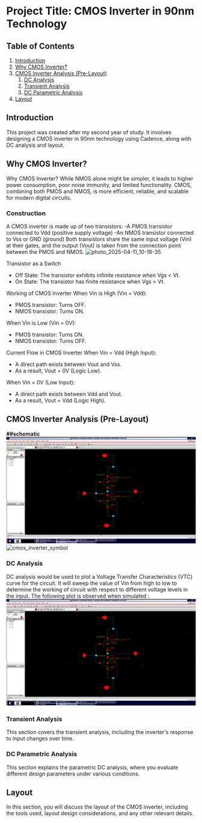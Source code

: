 # Project Title: CMOS Inverter in 90nm Technology

## Table of Contents
1. [Introduction](#introduction)
2. [Why CMOS Inverter?](#why-cmos-inverter)
3. [CMOS Inverter Analysis (Pre-Layout)](#cmos-inverter-analysis-prelayout)
    1. [DC Analysis](#dc-analysis)
    2. [Transient Analysis](#transient-analysis)
    3. [DC Parametric Analysis](#dc-parametric-analysis)
4. [Layout](#layout)

## Introduction
This project was created after my second year of study. It involves designing a CMOS inverter in 90nm technology using Cadence, along with DC analysis and layout.

## Why CMOS Inverter?
Why CMOS Inverter?
While NMOS alone might be simpler, it leads to higher power consumption, poor noise immunity, and limited functionality. CMOS, combining both PMOS and NMOS, is more efficient, reliable, and scalable for modern digital circuits.
### Construction
A CMOS inverter is made up of two transistors:
-A PMOS transistor connected to Vdd (positive supply voltage)
-An NMOS transistor connected to Vss or GND (ground)
Both transistors share the same input voltage (Vin) at their gates, and the output (Vout) is taken from the connection point between the PMOS and NMOS.
![photo_2025-04-11_10-18-35](https://github.com/user-attachments/assets/a924e7ae-775d-431d-865c-5632584669d4)

Transistor as a Switch
- Off State: The transistor exhibits infinite resistance when Vgs < Vt.
- On State: The transistor has finite resistance when Vgs > Vt.

Working of CMOS Inverter
When Vin is High (Vin = Vdd):
- PMOS transistor: Turns OFF.
- NMOS transistor: Turns ON.

When Vin is Low (Vin = 0V):
- PMOS transistor: Turns ON.
- NMOS transistor: Turns OFF.

Current Flow in CMOS Inverter
When Vin = Vdd (High Input):
- A direct path exists between Vout and Vss.
- As a result, Vout = 0V (Logic Low).

When Vin = 0V (Low Input):
- A direct path exists between Vdd and Vout.
- As a result, Vout = Vdd (Logic High).




## CMOS Inverter Analysis (Pre-Layout)

**##schematic**
![Schematic Diagram](./images/schematic.png)
![cmos_inverter_symbol](https://github.com/user-attachments/assets/429a43fe-d5ce-4ed0-8744-7310baa5dbf2)

### DC Analysis
DC analysis would be used to plot a Voltage Transfer Characteristics (VTC) curve for the circuit. It will sweep the value of Vin from high to low to determine the working of circuit with respect to different voltage levels in the input. The following plot is observed when simulated :
![Schematic Diagram](./images/schematic.png)
### Transient Analysis
This section covers the transient analysis, including the inverter's response to input changes over time.

### DC Parametric Analysis
This section explains the parametric DC analysis, where you evaluate different design parameters under various conditions.

## Layout
In this section, you will discuss the layout of the CMOS inverter, including the tools used, layout design considerations, and any other relevant details.
